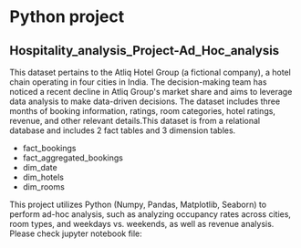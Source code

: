 # Python project
## Hospitality_analysis_Project-Ad_Hoc_analysis

This dataset pertains to the Atliq Hotel Group (a fictional company), a hotel chain operating in four cities in India. The decision-making team has noticed a recent decline in Atliq Group's market share and aims to leverage data analysis to make data-driven decisions. The dataset includes three months of booking information, ratings, room categories, hotel ratings, revenue, and other relevant details.This dataset is from a relational database and includes 2 fact tables and 3 dimension tables.

- fact_bookings
- fact_aggregated_bookings
- dim_date
- dim_hotels
- dim_rooms
  
This project utilizes Python (Numpy, Pandas, Matplotlib, Seaborn) to perform ad-hoc analysis, such as analyzing occupancy rates across cities, room types, and weekdays vs. weekends, as well as revenue analysis.
Please check jupyter notebook file:
